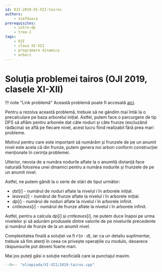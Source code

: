 ```yaml
---
id: OJI-2019-XI-XII-tairos
authors:
    - stefdasca
prerequisites:
    - intro-dp
    - tree-1
tags:
    - OJI
    - clasa XI-XII
    - programare dinamica
    - arbori
---
```


# Soluția problemei tairos (OJI 2019, clasele XI-XII)

!!! note "Link problemă"
    Această problemă poate fi accesată [aici](https://kilonova.ro/problems/22/).

Pentru a rezolva această problemă, trebuie să ne gândim mai întâi la
o precalculare pe baza arborelui inițial. Astfel, putem face o parcurgere
de tip DFS să aflăm pentru arborele dat câte noduri și câte frunze (excluzând
rădăcina) se află pe fiecare nivel, acest lucru fiind realizabil fără prea mari
probleme.

Motivul pentru care este important să numărăm și frunzele de pe un anumit nivel
este acela că din frunze, putem genera noi arbori conform construcției menționate
în cerința problemei.

Ulterior, nevoia de a număra nodurile aflate la o anumită distanță face naturală
folosirea unei dinamici pentru a număra nodurile și frunzele de pe un anumit
nivel.

Astfel, ne putem gândi la o serie de stări de tipul următor:

- $dst[i]$ - numărul de noduri aflate la nivelul $i$ în arborele inițial.
- $leaves[i]$ - numărul de frunze aflate la nivelul $i$ în arborele inițial.
- $dp[i]$ - numărul de noduri aflate la nivelul $i$ în arborele infinit.
- $cntleaves[i]$ - numărul de frunze aflate la nivelul $i$ în arborele infinit.

Astfel, pentru a calcula $dp[i]$ și $cntleaves[i]$, ne putem duce înapoi pe urma
nivelelor și să adunăm produsele dintre valorile de pe nivelurile precedente și
numărul de frunze de la un anumit nivel.

Complexitatea finală a soluției va fi $\mathcal{O}(n \cdot d)$, iar ca un detaliu suplimentar,
trebuie să fim atenți în ceea ce privește operațiile cu modulo, deoarece
răspunsurile pot deveni foarte mari.

Mai jos puteți găsi o soluție neoficială care ia punctajul maxim.

```cpp
--8<-- "olimpiada/XI-XII/2019-tairos.cpp"
```